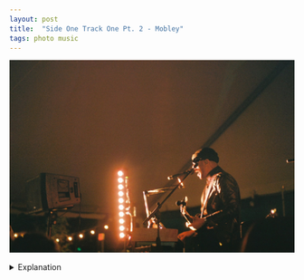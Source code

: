 ```yaml
---
layout: post
title:  "Side One Track One Pt. 2 - Mobley"
tags: photo music
---
```


![Mobley](/assets/images/SOTO-2022/SOTO-Mobley.jpg)

<details>
    <summary>Explanation</summary>

    tl;dr f/1.7, 1/15, Lomography 400, 50mm<br><br>

    The last show of Side One Track One I saw was Mobley. I had been listening to his music for a good chunk of the last year or two so I had a sense of the music and the type of show he might put on. A multi-instrumentalist with a powerful voice, I expected a charismatic show showcases various facets of his music making. I took this picture towards the beginning of the set, almost as a sort of throwaway picture. Mainly I was trying to match my timing with the lights to get the sort of highlighting you can see on the right side of his body.<br><br>

    Why do I describe this as what I thought would be a "throwaway" picture? Honestly, besides the timing, this isn't a particularly interesting image on its own. As a standalone image insulated from knowledge of any other pictures, it isn't a particularly stunning image. However, the way the light hits Mobley, both in amount and the monochromatic quality evokes other older images. This image feels similar to images of various rock and pop acts. The film grain makes the image feel older than it is, further cementing the idea of this as a sort of callback image.<br><br>

    More than most images I've taken before, this picture is one I like not as a function of it matching some personal imagined reality. Instead it's a picture I like because it connects a simple thought I had, and didn't necessarily believe in, to other images I've seen in the past and enjoyed. One thing I've been trying to do with my pictures is try to capture my experiences in ways that other people can understand them. When I think of throwaway pictures, I think of ones that may do a good job of reminding you of your own experiences but aren't great at telling further stories, that aren't great at expressing your experiences with others. In that vein, I tend to try to capture motion or energy. As a viewer, you're forced to confront the apparent action unfolding in front of you and ask what's going on or how did this picture get taken? This image, however, reminds me that there are others ways to express your experiences with others. In this case, specifically using the idea of images that don't live in a vacuum, that have an established identity and purpose to tell that experience and story.
</details>
